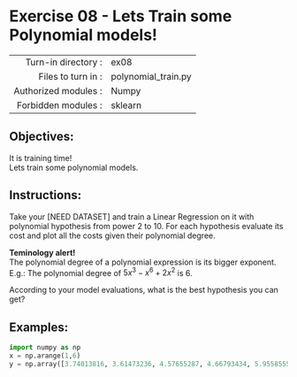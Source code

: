 # Exercise 08 - Lets Train some Polynomial models! 

|                         |                     |
| -----------------------:| ------------------  |
|   Turn-in directory :   |  ex08               |
|   Files to turn in :    |  polynomial_train.py      |
|   Authorized modules :  |  Numpy              |
|   Forbidden modules :   |  sklearn            |

## Objectives:  
It is training time!  
Lets train some polynomial models.

## Instructions:
Take your [NEED DATASET] and train a Linear Regression on it with polynomial hypothesis from power 2 to 10.
For each hypothesis evaluate its cost and plot all the costs given their polynomial degree.  

**Teminology alert!**  
The polynomial degree of a polynomial expression is its bigger exponent. E.g.: The polynomial degree of $5x^3 - x^6 + 2 x^2$ is $6$.

According to your model evaluations, what is the best hypothesis you can get?

## Examples:
```python
import numpy as np
x = np.arange(1,6)
y = np.array([3.74013816, 3.61473236, 4.57655287, 4.66793434, 5.95585554])

```
